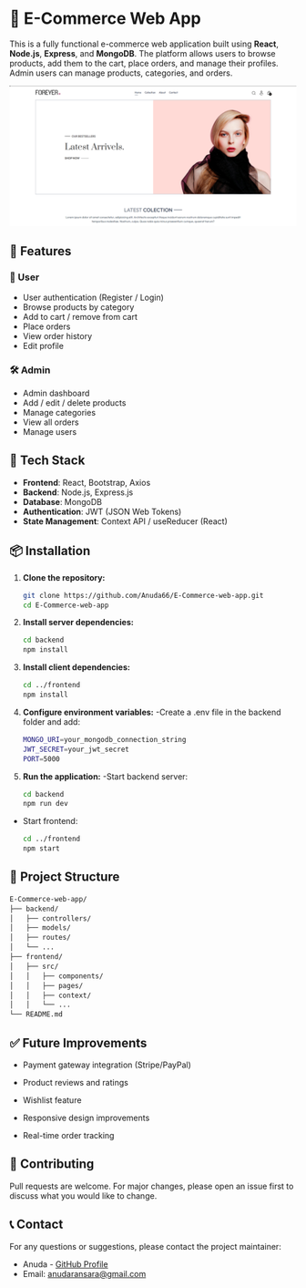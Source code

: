 # 🛒 E-Commerce Web App

This is a fully functional e-commerce web application built using **React**, **Node.js**, **Express**, and **MongoDB**. The platform allows users to browse products, add them to the cart, place orders, and manage their profiles. Admin users can manage products, categories, and orders.

![image alt](https://github.com/Anuda66/E-Commerce-web-app/blob/a7aa7a51ade69b1bc3a7c82706c48dab782a5a59/Screenshot%202025-07-16%20005553.png)

## 🚀 Features

### 👥 User
- User authentication (Register / Login)
- Browse products by category
- Add to cart / remove from cart
- Place orders
- View order history
- Edit profile

### 🛠️ Admin
- Admin dashboard
- Add / edit / delete products
- Manage categories
- View all orders
- Manage users

## 🧰 Tech Stack

- **Frontend**: React, Bootstrap, Axios
- **Backend**: Node.js, Express.js
- **Database**: MongoDB
- **Authentication**: JWT (JSON Web Tokens)
- **State Management**: Context API / useReducer (React)

## 📦 Installation

1. **Clone the repository:**
   ```bash
   git clone https://github.com/Anuda66/E-Commerce-web-app.git
   cd E-Commerce-web-app

2. **Install server dependencies:**
   ```bash
   cd backend
   npm install

3. **Install client dependencies:**
   ```bash
   cd ../frontend
   npm install
4. **Configure environment variables:**
   -Create a .env file in the backend folder and add:
   ```bash
   MONGO_URI=your_mongodb_connection_string
   JWT_SECRET=your_jwt_secret
   PORT=5000
5. **Run the application:**
    -Start backend server:
    ```bash
    cd backend
    npm run dev
    ```
  - Start frontend:
    ```bash
    cd ../frontend
    npm start

## 📁 Project Structure

  ```bash
E-Commerce-web-app/
├── backend/
│   ├── controllers/
│   ├── models/
│   ├── routes/
│   └── ...
├── frontend/
│   ├── src/
│   │   ├── components/
│   │   ├── pages/
│   │   ├── context/
│   │   └── ...
└── README.md
```
## ✅ Future Improvements
- Payment gateway integration (Stripe/PayPal)

- Product reviews and ratings

- Wishlist feature

- Responsive design improvements

- Real-time order tracking

## 🤝 Contributing
Pull requests are welcome. For major changes, please open an issue first to discuss what you would like to change.

## 📞 Contact
For any questions or suggestions, please contact the project maintainer:
- Anuda - [GitHub Profile](https://github.com/Anuda66)
- Email: anudaransara@gmail.com 
   
